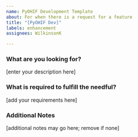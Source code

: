 ```yaml
---
name: PyOHIF Development Template
about: For when there is a request for a feature
title: "[PyOHIF Dev]"
labels: enhancement
assignees: WilkinsonK

---
```


### What are you looking for? ###
[enter your description here]

### What is required to fulfill the needful? ###
[add your requirements here]

### Additional Notes ###
[additional notes may go here; remove if none]
